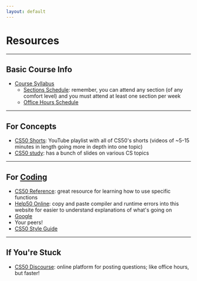 ```yaml
---
layout: default
---
```


# Resources

---

## Basic Course Info
* [Course Syllabus](https://cs50.harvard.edu/2018/fall/syllabus/)
    * [Sections Schedule](https://cs50.harvard.edu/2018/fall/hours/): remember, you can attend any section (of any comfort level) and you must attend at least one section per week
    * [Office Hours Schedule](https://cs50.harvard.edu/2018/fall/hours/)

---

## For Concepts
* [CS50 Shorts](https://www.youtube.com/playlist?list=PLhQjrBD2T381k8ul4WQ8SQ165XqY149WW): YouTube playlist with all of CS50's shorts (videos of ~5-15 minutes in length going more in depth into one topic)
* [CS50 study](http://study.cs50.net): has a bunch of slides on various CS topics

---

## For [Coding](https://veronicanutting.github.io/section/programming)
* [CS50 Reference](https://reference.cs50.net): great resource for learning how to use specific functions
* [Help50 Online](https://help.cs50.net): copy and paste compiler and runtime errors into this website for easier to understand explanations of what's going on
* [Google](https://veronicanutting.github.io/section/programming/#getting-help-and-helping-yourself)
* Your peers!
* [CS50 Style Guide](https://cs50.readthedocs.io/style/c/)

---

## If You're Stuck
* [CS50 Discourse](https://discourse.cs50.net/c/cs50-2018-fall): online platform for posting questions; like office hours, but faster!
